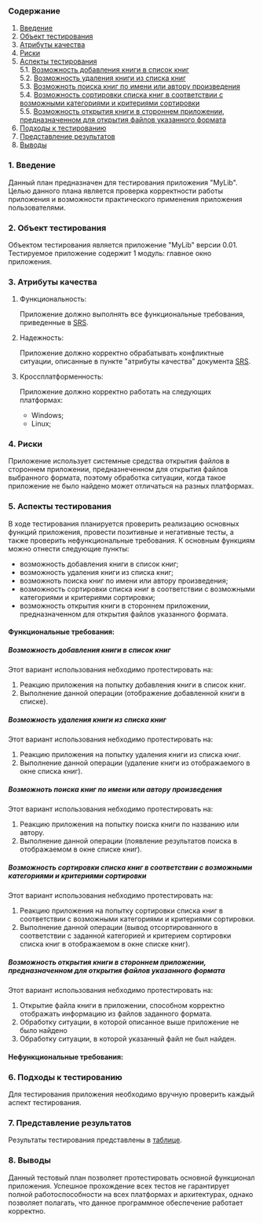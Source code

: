 ### Содержание
1. [Введение](#1)
2. [Объект тестирования](#2)
3. [Атрибуты качества](#3)
4. [Риски](#4)
5. [Аспекты тестирования](#5)<br>
    5.1. [Возможность добавления книги в список книг](#001)<br>
    5.2. [Возможность удаления книги из списка книг](#002)<br>
    5.3. [Возможноть поиска книг по имени или автору произведения](#003)<br>
    5.4. [Возможность сортировки списка книг в соответствии с возможными категориями и критериями сортировки](#004)<br>
    5.5. [Возможность открытия книги в стороннем приложении, предназначенном для открытия файлов указанного формата](#005)<br>
6. [Подходы к тестированию](#6)
7. [Представление результатов](#7)
8. [Выводы](#8)

<a name="1"></a>
### 1. Введение
Данный план предназначен для тестирования приложения "MyLib". Целью данного плана является проверка корректности работы приложения и возможности практического применения приложения пользователями.

<a name="2"></a>
### 2. Объект тестирования
Объектом тестирования является приложение "MyLib" версии 0.01. Тестируемое приложение содержит 1 модуль: главное окно приложения.

<a name="3"></a>
### 3. Атрибуты качества
1. Функциональность:

    Приложение должно выполнять все функциональные требования, приведенные в [SRS](https://github.com/desmond1999d/MyLib/blob/master/Documentation/SRS.md#3.2.1).
2. Надежность:

    Приложение должно корректно обрабатывать конфликтные ситуации, описанные в пункте "атрибуты качества" документа [SRS](https://github.com/desmond1999d/MyLib/blob/master/Documentation/SRS.md#3.2.1).
3. Кроссплатформенность:

    Приложение должно корректно работать на следующих платформах: 
    - Windows;
    - Linux;

<a name="4"></a>
### 4. Риски

Приложение использует системные средства открытия файлов в стороннем приложении, предназнеченном для открытия файлов выбранного формата, поэтому обработка ситуации, когда такое приложение не было найдено может отличаться на разных платформах. 

<a name="1"></a>
### 5. Аспекты тестирования
В ходе тестирования планируется проверить реализацию основных функций приложения, провести позитивные и негативные тесты, а также проверить нефункциональные требования. К основным функциям можно отнести следующие пункты:

- возможность добавления книги в список книг;
- возможность удаления книги из списка книг;
- возможноть поиска книг по имени или автору произведения;
- возможность сортировки списка книг в соответствии с возможными категориями и критериями сортировки;
- возможность открытия книги в стороннем приложении, предназначенном для открытия файлов указанного формата.

#### Функциональные требования:

<a name="001"></a>
##### Возможность добавления книги в список книг
Этот вариант использования небходимо протестировать на:
1. Реакцию приложения на попытку добавления книги в список книг.
2. Выполнение данной операции (отображение добавленной книги в списке).

<a name="002"></a>
##### Возможность удаления книги из списка книг
Этот вариант использования небходимо протестировать на:
1. Реакцию приложения на попытку удаления книги из списка книг.
2. Выполнение данной операции (удаление книги из отображаемого в окне списка книг).

<a name="003"></a>
##### Возможноть поиска книг по имени или автору произведения
Этот вариант использования небходимо протестировать на:
1. Реакцию приложения на попытку поиска книги по названию или автору.
2. Выполнение данной операции (появление результатов поиска в отображаемом в окне списке книг).

<a name="004"></a>
##### Возможность сортировки списка книг в соответствии с возможными категориями и критериями сортировки
Этот вариант использования небходимо протестировать на:
1. Реакцию приложения на попытку сортировки списка книг в соответствии с возможными категориями и критериями сортировки.
2. Выполнение данной операции (вывод отсортированного в соответствии с заданной категорией и критерием сортировки списка книг в отображаемом в окне списке книг).

<a name="005"></a>
##### Возможность открытия книги в стороннем приложении, предназначенном для открытия файлов указанного формата
Этот вариант использования небходимо протестировать на:
1. Открытие файла книги в приложении, способном корректно отображать информацию из файлов заданного формата.
2. Обработку ситуации, в которой описанное выше приложение не было найдено
3. Обработку ситуации, в которой указанный файл не был найден.

#### Нефункциональные требования:

<a name="6"></a>
### 6. Подходы к тестированию
Для тестирования приложения необходимо вручную проверить каждый аспект тестирования.

<a name="7"></a>
### 7. Представление результатов
Результаты тестирования представлены в [таблице](https://github.com/desmond1999d/MyLib/blob/master/Documentation/TestPlan/TestResults.md).

<a name="8"></a>
### 8. Выводы
Данный тестовый план позволяет протестировать основной функционал приложения. Успешное прохождение всех тестов не гарантирует полной работоспособности на всех платформах и архитектурах, однако позволяет полагать, что данное программное обеспечение работает корректно.
